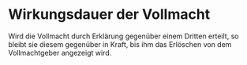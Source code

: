 # Wirkungsdauer der Vollmacht

Wird die Vollmacht durch Erklärung gegenüber einem Dritten erteilt, so bleibt sie diesem gegenüber in Kraft, bis ihm das Erlöschen von dem Vollmachtgeber angezeigt wird. 

